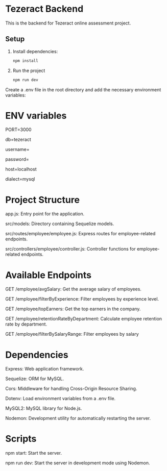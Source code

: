 # Tezeract Backend

This is the backend for Tezeract online assessment project.

## Setup

1. Install dependencies:

   ```bash
   npm install

   ```

2. Run the project
   ```bash
   npm run dev
   ```

Create a .env file in the root directory and add the necessary environment variables:

# ENV variables

PORT=3000

db=tezeract

username=<dbUserName>

password=<dbPassword>

host=localhost

dialect=mysql

# Project Structure

app.js: Entry point for the application.

src/models: Directory containing Sequelize models.

src/routes/employee/employee.js: Express routes for employee-related endpoints.

src/controllers/employee/controller.js: Controller functions for employee-related endpoints.

# Available Endpoints

GET /employee/avgSalary: Get the average salary of employees.

GET /employee/filterByExperience: Filter employees by experience level.

GET /employee/topEarners: Get the top earners in the company.

GET /employee/retentionRateByDepartment: Calculate employee retention rate by department.

GET /employee/filterBySalaryRange: Filter employees by salary

# Dependencies

Express: Web application framework.

Sequelize: ORM for MySQL.

Cors: Middleware for handling Cross-Origin Resource Sharing.

Dotenv: Load environment variables from a .env file.

MySQL2: MySQL library for Node.js.

Nodemon: Development utility for automatically restarting the server.

# Scripts

npm start: Start the server.

npm run dev: Start the server in development mode using Nodemon.
